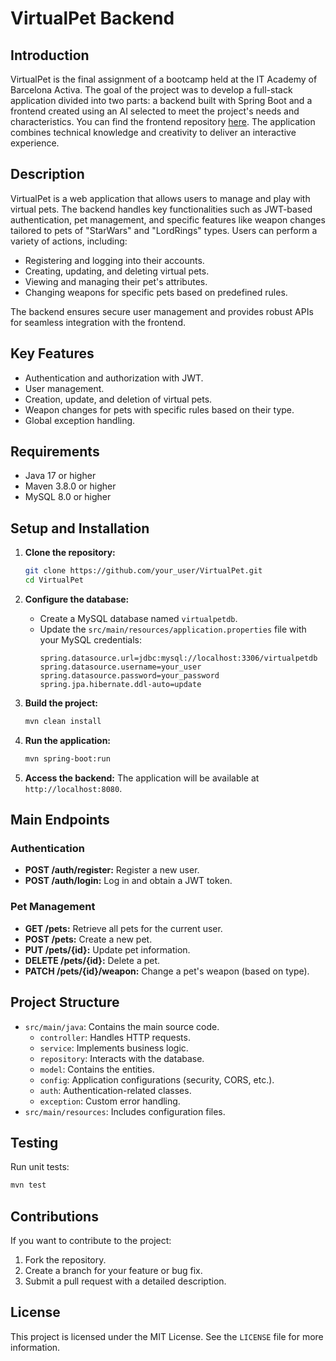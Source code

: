 # VirtualPet Backend

## Introduction

VirtualPet is the final assignment of a bootcamp held at the IT Academy of Barcelona Activa. The goal of the project was to develop a full-stack application divided into two parts: a backend built with Spring Boot and a frontend created using an AI selected to meet the project's needs and characteristics. You can find the frontend repository [here](https://github.com/your_user/VirtualPetFrontend). The application combines technical knowledge and creativity to deliver an interactive experience.

## Description

VirtualPet is a web application that allows users to manage and play with virtual pets. The backend handles key functionalities such as JWT-based authentication, pet management, and specific features like weapon changes tailored to pets of "StarWars" and "LordRings" types. Users can perform a variety of actions, including:

- Registering and logging into their accounts.
- Creating, updating, and deleting virtual pets.
- Viewing and managing their pet's attributes.
- Changing weapons for specific pets based on predefined rules.

The backend ensures secure user management and provides robust APIs for seamless integration with the frontend.

## Key Features

- Authentication and authorization with JWT.
- User management.
- Creation, update, and deletion of virtual pets.
- Weapon changes for pets with specific rules based on their type.
- Global exception handling.

## Requirements

- Java 17 or higher
- Maven 3.8.0 or higher
- MySQL 8.0 or higher

## Setup and Installation

1. **Clone the repository:**

   ```bash
   git clone https://github.com/your_user/VirtualPet.git
   cd VirtualPet
   ```

2. **Configure the database:**

   - Create a MySQL database named `virtualpetdb`.
   - Update the `src/main/resources/application.properties` file with your MySQL credentials:
     ```properties
     spring.datasource.url=jdbc:mysql://localhost:3306/virtualpetdb
     spring.datasource.username=your_user
     spring.datasource.password=your_password
     spring.jpa.hibernate.ddl-auto=update
     ```

3. **Build the project:**

   ```bash
   mvn clean install
   ```

4. **Run the application:**

   ```bash
   mvn spring-boot:run
   ```

5. **Access the backend:**
   The application will be available at `http://localhost:8080`.

## Main Endpoints

### Authentication

- **POST /auth/register:** Register a new user.
- **POST /auth/login:** Log in and obtain a JWT token.

### Pet Management

- **GET /pets:** Retrieve all pets for the current user.
- **POST /pets:** Create a new pet.
- **PUT /pets/{id}:** Update pet information.
- **DELETE /pets/{id}:** Delete a pet.
- **PATCH /pets/{id}/weapon:** Change a pet's weapon (based on type).

## Project Structure

- `src/main/java`: Contains the main source code.
  - `controller`: Handles HTTP requests.
  - `service`: Implements business logic.
  - `repository`: Interacts with the database.
  - `model`: Contains the entities.
  - `config`: Application configurations (security, CORS, etc.).
  - `auth`: Authentication-related classes.
  - `exception`: Custom error handling.
- `src/main/resources`: Includes configuration files.

## Testing

Run unit tests:

```bash
mvn test
```

## Contributions

If you want to contribute to the project:

1. Fork the repository.
2. Create a branch for your feature or bug fix.
3. Submit a pull request with a detailed description.

## License

This project is licensed under the MIT License. See the `LICENSE` file for more information.

